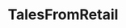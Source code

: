 ---
title: TalesFromRetail
crosslinks:
- AskReddit
- talesfromtechsupport
- TalesFromTheCustomer
- TalesFromYourServer
- aww
- legaladvice
- gifs
- undelete
- JUSTNOMIL
- gaming
- todayilearned
- IDontWorkHereLady
- Showerthoughts
- electronics
- teenagers
- ATechsTale
- tinoesroho
- de_verstaendlich
- talesfrommedicine
- OSHA
---